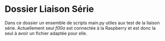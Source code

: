 # Dossier Liaison Série

Dans ce dossier un ensemble de scripts main.py
utiles aux test de la liaison série.
Actuellement seul *f00a* est connectée à
la Raspberry et est donc la seul à avoir
un fichier adaptée pour elle.
